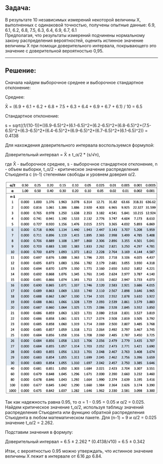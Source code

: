 ## Задача:

В результате 10 независимых измерений некоторой величины X, выполненных с одинаковой точностью, получены опытные данные:
6.9, 6.1, 6.2, 6.8, 7.5, 6.3, 6.4, 6.9, 6.7, 6.1   
Предполагая, что результаты измерений подчинены нормальному закону распределения вероятностей, оценить истинное значение величины X при помощи доверительного интервала, покрывающего это значение с доверительной вероятностью 0,95.

---

## Решение:

Сначала найдем выборочное среднее и выборочное стандартное отклонение:

Среднее:

X̄ = (6.9 + 6.1 + 6.2 + 6.8 + 7.5 + 6.3 + 6.4 + 6.9 + 6.7 + 6.1) / 10 = 6.5

Стандартное отклонение:

s = sqrt((1/(10-1))*((6.9-6.5)^2+(6.1-6.5)^2+(6.2-6.5)^2+(6.8-6.5)^2+(7.5-6.5)^2+(6.3-6.5)^2+(6.4-6.5)^2+(6.9-6.5)^2+(6.7-6.5)^2+(6.1-6.5)^2)) = 0.4138

Для нахождения доверительного интервала воспользуемся формулой:

Доверительный интервал = X̄ ± t_α/2 * (s/√n),

где X̄ - выборочное среднее, s - выборочное стандартное отклонение, n - объем выборки, t_α/2 - критическое значение распределения Стьюдента с (n-1) степенями свободы и уровнем доверия α/2.

![image](2.png)

Так как надежность равна 0.95, то α = 1 - 0.95 = 0.05 и α/2 = 0.025. Найдем критическое значение t_α/2, используя таблицу значений распределения Стьюдента или функцию обратной распределения Стьюдента в любом математическом пакете. Для (n-1) = 9 и α/2 = 0.025 значение t_α/2 = 2.262.

Подставим значения в формулу:

Доверительный интервал = 6.5 ± 2.262 * (0.4138/√10) = 6.5 ± 0.342

Итак, с вероятностью 0.95 можно утверждать, что истинное значение величины X лежит в интервале от 6.16 до 6.84.